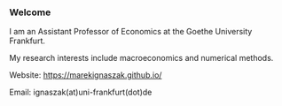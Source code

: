 ### Welcome

I am an Assistant Professor of Economics at the Goethe University Frankfurt.

My research interests include macroeconomics and numerical methods.

Website: https://marekignaszak.github.io/

Email: ignaszak(at)uni-frankfurt(dot)de

